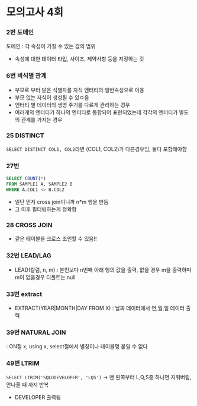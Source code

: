 # 모의고사 4회

### 2번 도메인
도메인 : 각 속성이 가질 수 있는 값의 범위
* 속성에 대한 데이터 타입, 사이즈, 제약사항 등을 지정하는 것

### 6번 비식별 관계
* 부모로 부터 밭은 식별자를 자식 엔터티의 일반속성으로 이용
* 부모 없는 자식이 생성될 수 있ㅇ음
* 엔터티 별 데이터의 생명 주기를 다르게 관리하는 경우
* 여러개의 엔터티가 하나의 엔터티로 통합되어 표현되었는데 각각의 엔터티가 별도의 관계를 가지는 경우

### 25 DISTINCT

```SELECT DISTINCT COL1, COL2```라면 (COL1, COL2)가 다른경우임, 둘다 포함해야함

### 27번 
```SQL
SELECT COUNT(*)
FROM SAMPLE1 A, SAMPLE2 B
WHERE A.COL1 <> B.COL2
```
* 일단 먼저 cross join이니까 n*m 행을 만듬
* 그 이후 필터링하는게 정확함

### 28 CROSS JOIN
* 같은 테이블을 크로스 조인할 수 있음!!

### 32번 LEAD/LAG

* LEAD(칼럼, n, m) : 본인보다 n번째 아래 행의 값을 출력, 없을 경우 m을 출력하며 m이 없을경우 디폴트는 null

### 33번 extract
* EXTRACT(YEAR|MONTH|DAY FROM X) : 날짜 데이터에서 연,월,일 데이터 출력

### 39번 NATURAL JOIN
: ON절 x, using x, select절에서 별칭이나 테이블명 붙일 수 없다

### 49번 LTRIM
```SELECT LTRIM('SQLDDEVELOPER', 'LQS')```
-> 맨 왼쪽부터 L,Q,S중 하나면 지워버림, 안나올 때 까지 반복
* DEVELOPER 출력됨